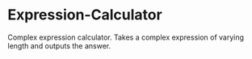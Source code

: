 # Expression-Calculator
Complex expression calculator. Takes a complex expression of varying length and outputs the answer.
